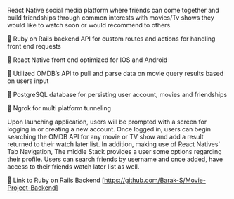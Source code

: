React Native social media platform where friends can come together and build friendships through common interests with movies/Tv shows they would like to watch soon or would recommend to others.

 Ruby on Rails backend API for custom routes and actions for handling front end requests

 React Native front end optimized for IOS and Android

 Utilized OMDB’s API to pull and parse data on movie query results based on users input

 PostgreSQL database for persisting user account, movies and friendships

 Ngrok for multi platform tunneling


Upon launching application, users will be prompted with a screen for logging in or creating a new account. Once logged in, users can begin searching the OMDB API for any movie or TV show and add a result returned to their watch later list. 
In addition, making use of React Natives' Tab Navigation, The middle Stack provides a user some options regarding their profile. Users can search friends by username and once added, have access to their friends watch later list as well.

 Link to Ruby on Rails Backend [https://github.com/Barak-S/Movie-Project-Backend]


